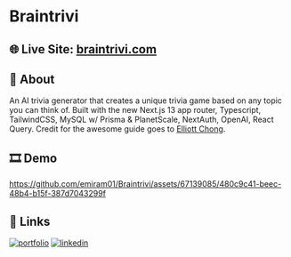 # Braintrivi

## 🌐 Live Site: [braintrivi.com](https://braintrivi.com/)

## 📝 About

An AI trivia generator that creates a unique trivia game based on any topic you can think of. Built with the new Next.js 13 app router, Typescript, TailwindCSS, MySQL w/ Prisma & PlanetScale, NextAuth, OpenAI, React Query. Credit for the awesome guide goes to [Elliott Chong](https://www.youtube.com/@elliottchong). 


## 🎞 Demo

https://github.com/emiram01/Braintrivi/assets/67139085/480c9c41-beec-48b4-b15f-387d7043299f

## 🔗 Links
[![portfolio](https://img.shields.io/badge/my_portfolio-000?style=for-the-badge&logo=ko-fi&logoColor=white)](https://emilianoramirez.com/)
[![linkedin](https://img.shields.io/badge/LinkedIn-0077B5?style=for-the-badge&logo=linkedin&logoColor=white)](https://www.linkedin.com/in/emiliano-ramirez-42233721a/)
